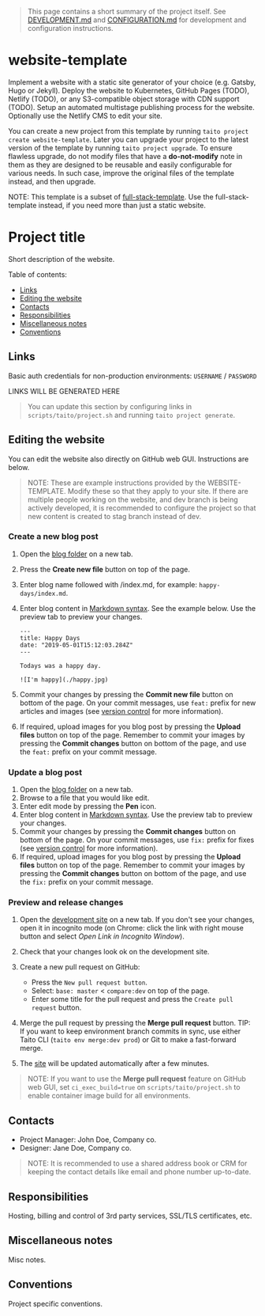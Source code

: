 > This page contains a short summary of the project itself. See [DEVELOPMENT.md](scripts/taito/DEVELOPMENT.md) and [CONFIGURATION.md](scripts/taito/CONFIGURATION.md) for development and configuration instructions.

[//]: # "TEMPLATE NOTE START"

# website-template

Implement a website with a static site generator of your choice (e.g. Gatsby, Hugo or Jekyll). Deploy the website to Kubernetes, GitHub Pages (TODO), Netlify (TODO), or any S3-compatible object storage with CDN support (TODO). Setup an automated multistage publishing process for the website. Optionally use the Netlify CMS to edit your site.

You can create a new project from this template by running `taito project create website-template`. Later you can upgrade your project to the latest version of the template by running `taito project upgrade`. To ensure flawless upgrade, do not modify files that have a **do-not-modify** note in them as they are designed to be reusable and easily configurable for various needs. In such case, improve the original files of the template instead, and then upgrade.

NOTE: This template is a subset of [full-stack-template](https://github.com/TaitoUnited/full-stack-template/). Use the full-stack-template instead, if you need more than just a static website.

[//]: # "TEMPLATE NOTE END"

# Project title

Short description of the website.

Table of contents:

- [Links](#links)
- [Editing the website](#links)
- [Contacts](#contacts)
- [Responsibilities](#responsibilities)
- [Miscellaneous notes](#miscellaneous-notes)
- [Conventions](#conventions)

## Links

Basic auth credentials for non-production environments: `USERNAME` / `PASSWORD`

[//]: # "GENERATED LINKS START"

LINKS WILL BE GENERATED HERE

[//]: # "GENERATED LINKS END"

> You can update this section by configuring links in `scripts/taito/project.sh` and running `taito project generate`.

## Editing the website

You can edit the website also directly on GitHub web GUI. Instructions are below.

> NOTE: These are example instructions provided by the WEBSITE-TEMPLATE. Modify these so that they apply to your site. If there are multiple people working on the website, and dev branch is being actively developed, it is recommended to configure the project so that new content is created to stag branch instead of dev.

### Create a new blog post

1. Open the [blog folder](www/site/content/blog) on a new tab.
2. Press the **Create new file** button on top of the page.
3. Enter blog name followed with /index.md, for example: `happy-days/index.md`.
4. Enter blog content in [Markdown syntax](https://help.github.com/en/articles/basic-writing-and-formatting-syntax). See the example below. Use the preview tab to preview your changes.

   ```
   ---
   title: Happy Days
   date: "2019-05-01T15:12:03.284Z"
   ---

   Todays was a happy day.

   ![I'm happy](./happy.jpg)
   ```

5. Commit your changes by pressing the **Commit new file** button on bottom of the page. On your commit messages, use `feat:` prefix for new articles and images (see [version control](scripts/taito/DEVELOPMENT.md#version-control) for more information).
6. If required, upload images for you blog post by pressing the **Upload files** button on top of the page. Remember to commit your images by pressing the **Commit changes** button on bottom of the page, and use the `feat:` prefix on your commit message.

### Update a blog post

1. Open the [blog folder](www/site/content/blog) on a new tab.
2. Browse to a file that you would like edit.
3. Enter edit mode by pressing the **Pen** icon.
4. Enter blog content in [Markdown syntax](https://help.github.com/en/articles/basic-writing-and-formatting-syntax). Use the preview tab to preview your changes.
5. Commit your changes by pressing the **Commit changes** button on bottom of the page. On your commit messages, use `fix:` prefix for fixes (see [version control](scripts/taito/DEVELOPMENT.md#version-control) for more information).
6. If required, upload images for you blog post by pressing the **Upload files** button on top of the page. Remember to commit your images by pressing the **Commit changes** button on bottom of the page, and use the `fix:` prefix on your commit message.

### Preview and release changes

1. Open the [development site](https://my-project-dev.mydomain.com) on a new tab. If you don't see your changes, open it in incognito mode (on Chrome: click the link with right mouse button and select _Open Link in Incognito Window_).
2. Check that your changes look ok on the development site.
3. Create a new pull request on GitHub:

   - Press the `New pull request button`.
   - Select: `base: master` < `compare:dev` on top of the page.
   - Enter some title for the pull request and press the `Create pull request` button.

4. Merge the pull request by pressing the **Merge pull request** button. TIP: If you want to keep environment branch commits in sync, use either Taito CLI (`taito env merge:dev prod`) or Git to make a fast-forward merge.
5. The [site](https://my-project.mydomain.com) will be updated automatically after a few minutes.

> NOTE: If you want to use the **Merge pull request** feature on GitHub web GUI, set `ci_exec_build=true` on `scripts/taito/project.sh` to enable container image build for all environments.

## Contacts

- Project Manager: John Doe, Company co.
- Designer: Jane Doe, Company co.

> NOTE: It is recommended to use a shared address book or CRM for keeping the contact details like email and phone number up-to-date.

## Responsibilities

Hosting, billing and control of 3rd party services, SSL/TLS certificates, etc.

## Miscellaneous notes

Misc notes.

## Conventions

Project specific conventions.
